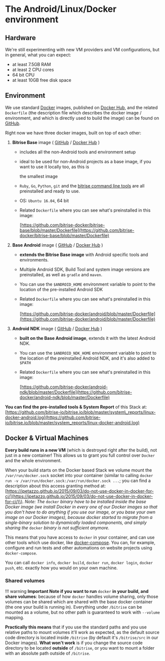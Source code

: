 # The Android/Linux/Docker environment

## Hardware

We're still experimenting with new VM providers and VM configurations, but in general, what you can expect:

* at least 7.5GB RAM
* at least 2 CPU cores
* 64 bit CPU
* at least 10GB free disk space

## Environment

We use standard [Docker](http://www.docker.com) images, published on [Docker Hub](https://hub.docker.com), and the related `Dockerfile` \(the description file which describes the docker image / environment, and which is directly used to build the image\) can be found on [GitHub](https://github.com/bitrise-docker).

Right now we have three docker images, built on top of each other:

1. **Bitrise Base** image \( [GitHub](https://github.com/bitrise-docker/bitrise-base) / [Docker Hub](https://hub.docker.com/r/bitriseio/docker-bitrise-base/) \)
   * includes all the non-Android tools and environment setup
   * ideal to be used for non-Android projects as a base image, if you want to use it locally too, as this is

     the smallest image

   * `Ruby`, `Go`, `Python`, `git` and the [bitrise command line tools](https://www.bitrise.io/cli) are all preinstalled and ready to use.
   * OS: `Ubuntu 16.04`, 64 bit
   * Related `Dockerfile` where you can see what's preinstalled in this image:

     [https://github.com/bitrise-docker/bitrise-base/blob/master/Dockerfile](https://github.com/bitrise-docker/bitrise-base/blob/master/Dockerfile)
2. **Base Android** image \(  [GitHub](https://github.com/bitrise-docker/android) / [Docker Hub](https://hub.docker.com/r/bitriseio/docker-android/) \)
   * **extends the Bitrise Base image** with Android specific tools and environments.
   * Multiple Android SDK, Build Tool and system image versions are preinstalled, as well as `gradle` and `maven`.
   * You can use the `$ANDROID_HOME` environment variable to point to the location of the pre-installed Android SDK
   * Related `Dockerfile` where you can see what's preinstalled in this image:

     [https://github.com/bitrise-docker/android/blob/master/Dockerfile](https://github.com/bitrise-docker/android/blob/master/Dockerfile)
3. **Android NDK** image \(  [GitHub](https://github.com/bitrise-docker/android-ndk) / [Docker Hub](https://hub.docker.com/r/bitriseio/android-ndk/) \)
   * **built on the Base Android image**, extends it with the latest Android NDK.
   * You can use the `$ANDROID_NDK_HOME` environment variable to point to the location of the preinstalled Android NDK, and it's also added to `$PATH`
   * Related `Dockerfile` where you can see what's preinstalled in this image:

     [https://github.com/bitrise-docker/android-ndk/blob/master/Dockerfile](https://github.com/bitrise-docker/android-ndk/blob/master/Dockerfile)

**You can find the pre-installed tools & System Report** of this Stack at: [https://github.com/bitrise-io/bitrise.io/blob/master/system\_reports/linux-docker-android.log](https://github.com/bitrise-io/bitrise.io/blob/master/system_reports/linux-docker-android.log)

## Docker & Virtual Machines

**Every build runs in a new VM** \(which is destroyed right after the build\), not just in a new container! This allows us to grant you full control over `Docker` and the whole environment.

When your build starts on the Docker based Stack we volume mount the `/var/run/docker.sock` socket into your container \(similar to calling `docker run -v /var/run/docker.sock:/var/run/docker.sock ...`; you can find a description about this access granting method at: [https://jpetazzo.github.io/2015/09/03/do-not-use-docker-in-docker-for-ci/](https://jpetazzo.github.io/2015/09/03/do-not-use-docker-in-docker-for-ci/)\). _Note: The_ `docker` _binary have to be installed inside the base Docker image \(we install Docker in every one of our Docker images so that you don't have to do anything if you use our image, or you base your own image on our Docker images\), because docker started to migrate from a single-binary solution to dynamically loaded components, and simply sharing the_ `docker` _binary is not sufficient anymore._

This means that you have access to `docker` in your container, and can use other tools which use docker, like [docker-compose](https://docs.docker.com/compose). You can, for example, configure and run tests and other automations on website projects using `docker-compose`.

You can call `docker info`, `docker build`, `docker run`, `docker login`, `docker push`, etc. exactly how you would on your own machine.

### Shared volumes

!!! warning **Important Note if you want to run** `docker` **in your build, and share volumes**: because of how `docker` handles volume sharing, only those volumes can be shared which are shared with the base docker container \(the one your build is running in\). Everything under `/bitrise` can be mounted as a volume, but no other path is guaranteed to work with `--volume` mapping.

**Practically this means** that if you use the standard paths and you use relative paths to mount volumes it'll work as expected, as the default source code directory is located inside `/bitrise` \(by default it's `/bitrise/src` in our Docker images\). **What won't work** is if you change the source code directory to be located **outside** of `/bitrise`, or you want to mount a folder with an absolute path outside of `/bitrise`.

